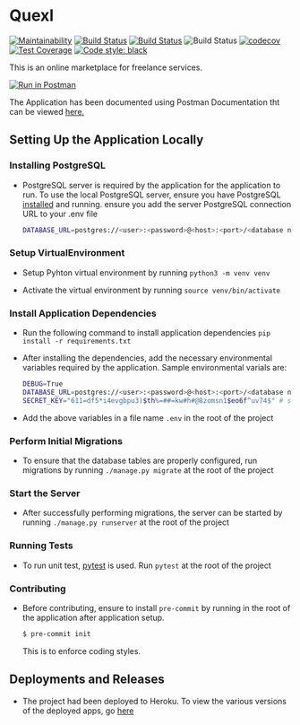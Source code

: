# Quexl

[![Maintainability](https://api.codeclimate.com/v1/badges/2773f09c29c11f82579a/maintainability)](https://codeclimate.com/github/verenceLola/Quexl/maintainability)
[![Build Status](https://travis-ci.com/verenceLola/Quexl.svg?token=A77sHzTptZ8EutExRXpa&branch=develop)](https://travis-ci.com/verenceLola/Quexl)
[![Build Status](https://verencelola.visualstudio.com/Quexl/_apis/build/status/verenceLola.Quexl?branchName=develop)](https://verencelola.visualstudio.com/Quexl/_build/latest?definitionId=12&branchName=develop)
![Build Status](https://github.com/verenceLola/Quexl/workflows/Django%20application/badge.svg)
[![codecov](https://codecov.io/gh/verenceLola/Quexl/branch/develop/graph/badge.svg?token=zNEszwcQ4u)](https://codecov.io/gh/verenceLola/Quexl)
[![Test Coverage](https://api.codeclimate.com/v1/badges/2773f09c29c11f82579a/test_coverage)](https://codeclimate.com/github/verenceLola/Quexl/test_coverage)
[![Code style: black](https://img.shields.io/badge/code%20style-black-000000.svg)](https://github.com/psf/black)

This is an online marketplace for freelance services.

[![Run in Postman](https://run.pstmn.io/button.svg)](https://app.getpostman.com/run-collection/2acad8ef40948488fbab#?env%5BQuexl%5D=W3sia2V5IjoiYmFzZV91cmwiLCJ2YWx1ZSI6IiIsImVuYWJsZWQiOnRydWV9LHsia2V5IjoidG9rZW4iLCJ2YWx1ZSI6IiIsImVuYWJsZWQiOnRydWV9XQ==)

The Application has been documented using Postman Documentation tht can be viewed [here.](https://documenter.getpostman.com/view/4146974/SVtVVp1U?version=latest)

## Setting Up the Application Locally

### Installing PostgreSQL

- PostgreSQL server is required by the application for the application to run. To use the local PostgreSQL server, ensure you have PostgreSQL [installed](https://www.postgresql.org/docs/12/tutorial-install.html) and running. ensure you add the server PostgreSQL connection URL to your .env file

    ``` bash
    DATABASE_URL=postgres://<user>:<password>@<host>:<port>/<database name> #  postgres://postgres@127.0.0.1:5432 if no username or password configured, or just a remote host's URL
    ```

### Setup VirtualEnvironment

- Setup Pyhton virtual environment by running `python3 -m venv venv`

- Activate the virtual environment by running `source venv/bin/activate`

### Install Application Dependencies

- Run the following command to install application dependencies `pip install -r requirements.txt`

- After installing the dependencies, add the necessary environmental variables required by the application. Sample environmental varials are:

    ```bash
    DEBUG=True
    DATABASE_URL=postgres://<user>:<password>@<host>:<port>/<database name>
    SECRET_KEY="611=df5*i4evgbpu3)$th%=##=kw#h#@8zomsn1$eo6f^uv74$" # sample SECRET_KEY
    ```

- Add the above variables in a file name `.env` in the root of the project

### Perform Initial Migrations

- To ensure that the database tables are properly configured, run migrations by running `./manage.py migrate` at the root of the project

### Start the Server

- After successfully performing migrations, the server can be started by running `./manage.py runserver` at the root of the project

### Running Tests

- To run unit test, [pytest](https://docs.pytest.org/en/latest/) is used. Run `pytest` at the root of the project


### Contributing

- Before contributing, ensure to install `pre-commit` by running  in the root of the application after application setup.
    ``` bash
    $ pre-commit init
    ```
    This is to enforce coding styles.

## Deployments and Releases

- The project had been deployed to Heroku. To view the various versions of the deployed apps, go [here](https://github.com/verenceLola/Quexl/deployments)
